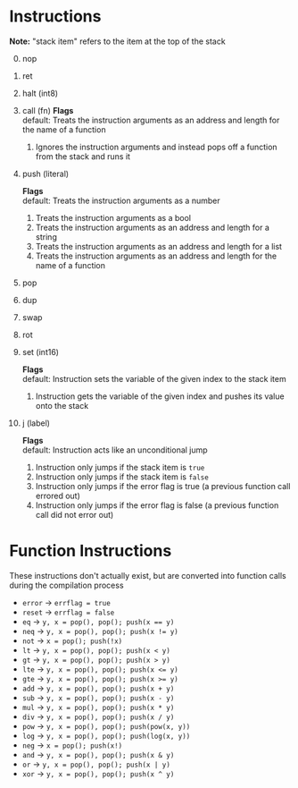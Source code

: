 # Instructions

**Note:** "stack item" refers to the item at the top of the stack

0. nop
1. ret
2. halt (int8)
3. call (fn)
    **Flags**<br>
    default: Treats the instruction arguments as an address and length for the name of a function
    1. Ignores the instruction arguments and instead pops off a function from the stack and runs it
4. push (literal)

    **Flags**<br>
    default: Treats the instruction arguments as a number
    1. Treats the instruction arguments as a bool
    2. Treats the instruction arguments as an address and length for a string
    3. Treats the instruction arguments as an address and length for a list
    4. Treats the instruction arguments as an address and length for the name of a function
5. pop
6. dup
7. swap
8. rot
9. set (int16)

    **Flags**<br>
    default: Instruction sets the variable of the given index to the stack item
    1. Instruction gets the variable of the given index and pushes its value onto the stack
10. j (label)

    **Flags**<br>
    default: Instruction acts like an unconditional jump
    1. Instruction only jumps if the stack item is `true`
    2. Instruction only jumps if the stack item is `false`
    3. Instruction only jumps if the error flag is true (a previous function call errored out)
    4. Instruction only jumps if the error flag is false (a previous function call did not error out)

# Function Instructions

These instructions don't actually exist, but are converted into function calls during the compilation process

* `error` -> `errflag = true`
* `reset` -> `errflag = false`
* `eq` -> `y, x = pop(), pop(); push(x == y)`
* `neq` -> `y, x = pop(), pop(); push(x != y)`
* `not` -> `x = pop(); push(!x)`
* `lt` -> `y, x = pop(), pop(); push(x < y)`
* `gt` -> `y, x = pop(), pop(); push(x > y)`
* `lte` -> `y, x = pop(), pop(); push(x <= y)`
* `gte` -> `y, x = pop(), pop(); push(x >= y)`
* `add` -> `y, x = pop(), pop(); push(x + y)`
* `sub` -> `y, x = pop(), pop(); push(x - y)`
* `mul` -> `y, x = pop(), pop(); push(x * y)`
* `div` -> `y, x = pop(), pop(); push(x / y)`
* `pow` -> `y, x = pop(), pop(); push(pow(x, y))`
* `log` -> `y, x = pop(), pop(); push(log(x, y))`
* `neg` -> `x = pop(); push(x!)`
* `and` -> `y, x = pop(), pop(); push(x & y)`
* `or` -> `y, x = pop(), pop(); push(x | y)`
* `xor` -> `y, x = pop(), pop(); push(x ^ y)`
